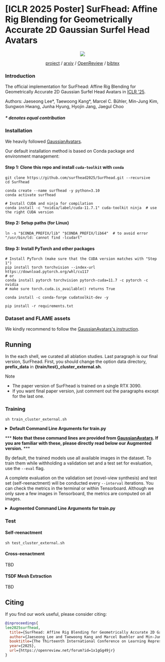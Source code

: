 # [ICLR 2025 Poster] SurFhead: Affine Rig Blending for Geometrically Accurate 2D Gaussian Surfel Head Avatars 


<div align="center"> 
  <img src="assets/repo_teaser.gif">

  <br>

  [project](https://summertight.github.io/SurFhead) / [arxiv](https://arxiv.org/abs/2410.11682) / [OpenReview](https://openreview.net/forum?id=1x1gGg49jr) / [bibtex](assets/bibtex.bib)
</div>

### Introduction

The official implementation for SurFhead: Affine Rig Blending for Geometrically Accurate 2D Gaussian Surfel Head Avatars in [ICLR '25](https://summertight.github.io/SurFhead).

Authors: Jaeseong Lee*, Taewoong Kang*, Marcel C. Bühler, Min-Jung Kim, Sungwon Hwang, Junha Hyung, Hyojin Jang, Jaegul Choo

##### * denotes equal contribution

### Installation

We heavily followed [GaussianAvatars]("https://github.com/ShenhanQian/GaussianAvatars").

Our default installation method is based on Conda package and environment management:

#### Step 1: Clone this repo and install `cuda-toolkit` with `conda`

```shell
git clone https://github.com/surfhead2025/SurFhead.git --recursive
cd SurFhead

conda create --name surfhead -y python=3.10
conda activate surfhead

# Install CUDA and ninja for compilation
conda install -c "nvidia/label/cuda-11.7.1" cuda-toolkit ninja  # use the right CUDA version
```

#### Step 2: Setup paths (for Linux)

```shell
ln -s "$CONDA_PREFIX/lib" "$CONDA_PREFIX/lib64"  # to avoid error "/usr/bin/ld: cannot find -lcudart"
```


#### Step 3: Install PyTorch and other packages

```shell
# Install PyTorch (make sure that the CUDA version matches with "Step 1")
pip install torch torchvision --index-url https://download.pytorch.org/whl/cu117
# or
conda install pytorch torchvision pytorch-cuda=11.7 -c pytorch -c nvidia
# make sure torch.cuda.is_available() returns True

conda install -c conda-forge cudatoolkit-dev -y

pip install -r requirements.txt
```

### Dataset and FLAME assets

We kindly recommend to follow the [GaussianAvatars's instruction](https://github.com/ShenhanQian/GaussianAvatars/blob/main/doc/download.md).

## Running
In the each shell, we curated all ablation studies. Last paragraph is our final version, SurFhead.
First, you should change the option data directory, **prefix_data** in **{train/test}_cluster_external.sh**.

> [!NOTE]
> - The paper version of SurFhead is trained on a single RTX 3090.
> - If you want final paper version, just comment out the paragraphs except for the last one.

### Training

```shell
sh train_cluster_external.sh
```




<details>
<summary><span style="font-weight: bold;">Default Command Line Arguments for train.py</span></summary>

  #### --source_path / -s
  Path to the source directory containing a COLMAP or Synthetic NeRF data set.
  #### --model_path / -m 
  Path where the trained model should be stored (```output/<random>``` by default).
  #### --eval
  Add this flag to use a training/val/test split for evaluation.
  #### --bind_to_mesh
  Add this flag to bind 3D Gaussians to a driving mesh, e.g., FLAME.
  #### --resolution / -r
  Specifies resolution of the loaded images before training. If provided ```1, 2, 4``` or ```8```, uses original, 1/2, 1/4 or 1/8 resolution, respectively. For all other values, rescales the width to the given number while maintaining image aspect. **If not set and input image width exceeds 1.6K pixels, inputs are automatically rescaled to this target.**
  #### --data_device
  Specifies where to put the source image data, ```cuda``` by default, recommended to use ```cpu``` if training on large/high-resolution dataset, will reduce VRAM consumption, but slightly slow down training. Thanks to [HrsPythonix](https://github.com/HrsPythonix).
  #### --white_background / -w
  Add this flag to use white background instead of black (default), e.g., for evaluation of NeRF Synthetic dataset.
  #### --sh_degree
  Order of spherical harmonics to be used (no larger than 3). ```3``` by default.
  #### --convert_SHs_python
  Flag to make pipeline compute forward and backward of SHs with PyTorch instead of ours.
  #### --convert_cov3D_python
  Flag to make pipeline compute forward and backward of the 3D covariance with PyTorch instead of ours.
  #### --debug
  Enables debug mode if you experience erros. If the rasterizer fails, a ```dump``` file is created that you may forward to us in an issue so we can take a look.
  #### --debug_from
  Debugging is **slow**. You may specify an iteration (starting from 0) after which the above debugging becomes active.
  #### --iterations
  Number of total iterations to train for, ```30_000``` by default.
  #### --ip
  IP to start GUI server on, ```127.0.0.1``` by default.
  #### --port 
  Port to use for GUI server, ```60000``` by default.
  #### --test_iterations
  Space-separated iterations at which the training script computes L1 and PSNR over test set, ```7000 30000``` by default.
  #### --save_iterations
  Space-separated iterations at which the training script saves the Gaussian model, ```7000 30000 <iterations>``` by default.
  #### --checkpoint_iterations
  Space-separated iterations at which to store a checkpoint for continuing later, saved in the model directory.
  #### --start_checkpoint
  Path to a saved checkpoint to continue training from.
  #### --quiet 
  Flag to omit any text written to standard out pipe. 
  #### --feature_lr
  Spherical harmonics features learning rate, ```0.0025``` by default.
  #### --opacity_lr
  Opacity learning rate, ```0.05``` by default.
  #### --scaling_lr
  Scaling learning rate, ```0.005``` by default.
  #### --rotation_lr
  Rotation learning rate, ```0.001``` by default.
  #### --position_lr_max_steps
  Number of steps (from 0) where position learning rate goes from ```initial``` to ```final```. ```30_000``` by default.
  #### --position_lr_init
  Initial 3D position learning rate, ```0.00016``` by default.
  #### --position_lr_final
  Final 3D position learning rate, ```0.0000016``` by default.
  #### --position_lr_delay_mult
  Position learning rate multiplier (cf. Plenoxels), ```0.01``` by default. 
  #### --densify_from_iter
  Iteration where densification starts, ```500``` by default. 
  #### --densify_until_iter
  Iteration where densification stops, ```15_000``` by default.
  #### --densify_grad_threshold
  Limit that decides if points should be densified based on 2D position gradient, ```0.0002``` by default.
  #### --densification_interal
  How frequently to densify, ```100``` (every 100 iterations) by default.
  #### --opacity_reset_interval
  How frequently to reset opacity, ```3_000``` by default. 
  #### --lambda_dssim
  Influence of SSIM on total loss from 0 to 1, ```0.2``` by default. 
  #### --percent_dense
  Percentage of scene extent (0--1) a point must exceed to be forcibly densified, ```0.01``` by default.
  

</details>


*** **Note that these command lines are provided from [GaussianAvatars](https://github.com/ShenhanQian/GaussianAvatars).
If you are familiar with these, please directly read below our Augmented version.** ***

By default, the trained models use all available images in the dataset. To train them while withholding a validation set and a test set for evaluation, use the ```--eval``` flag. 

A complete evaluation on the validation set (novel-view synthesis) and test set (self-reenactment) will be conducted every `--interval` iterations. You can check the metrics in the terminal or within Tensorboard. Although we only save a few images in Tensorboard, the metrics are computed on all images.


<details>
<summary><span style="font-weight: bold;">Augmented Command Line Arguments for train.py</span></summary>

  #### --rm_bf
  Utilizing the preprocessed foreground mask, remove potential blobs
  #### --detach_eyeball_geometry
  Gradient cutting-off on Rotation and Position of Eyeballs.
  #### --lamda_eye_alpha 
  Magnitude of forcing the opacities of Eyeballs to near 1, ```0.1``` by default.
  #### --SGs
  Use Spherical Gaussians for capturing Eyeball Specularities.
  #### --sg_type
  Which SG type you want to use, ```SG``` or ```ASG```.
  #### --DTF
  Use Jacobian Deformations or not.
  #### --lambda_normal_norm
  Influence of primitive Normal's norm. This is required when DTF is on state.
  #### --train_kinematic
  Train with Jacobian Blend Skinning (JBS). 



</details>


### Test 

#### Self-reenactment
```shell
sh test_cluster_external.sh
```

#### Cross-eenactment


TBD

#### TSDF Mesh Extraction

TBD



## Citing
If you find our work useful, please consider citing:
```BibTeX
@inproceedings{
lee2025surfhead,
  title={SurFhead: Affine Rig Blending for Geometrically Accurate 2D Gaussian Surfel Head Avatars},
  author={Jaeseong Lee and Taewoong Kang and Marcel Buehler and Min-Jung Kim and Sungwon Hwang and Junha Hyung and Hyojin Jang and Jaegul Choo},
  booktitle={The Thirteenth International Conference on Learning Representations},
  year={2025},
  url={https://openreview.net/forum?id=1x1gGg49jr}
}
```



